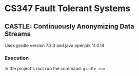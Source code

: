 # CS347 Fault Tolerant Systems

## CASTLE: Continuously Anonymizing Data Streams

Uses gradle version 7.3.3 and java openjdk 11.0.14

### Execution

In the project's root run the command: `gradle run`
